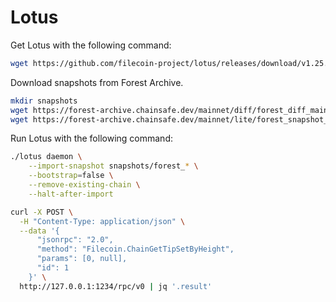 # Lotus

Get Lotus with the following command:

```bash
wget https://github.com/filecoin-project/lotus/releases/download/v1.25.2/lotus_v1.25.2_linux_amd64.tar.gz -O lotus.tar.gz && tar -xvf lotus.tar.gz && rm lotus.tar.gz && mv lotus_v1.25.2_linux_amd64 lotus
```

Download snapshots from Forest Archive.

```bash
mkdir snapshots
wget https://forest-archive.chainsafe.dev/mainnet/diff/forest_diff_mainnet_2020-08-24_height_0+3000.forest.car.zst -P snapshots
wget https://forest-archive.chainsafe.dev/mainnet/lite/forest_snapshot_mainnet_2020-08-24_height_0.forest.car.zst -P snapshots
```

Run Lotus with the following command:

```bash
./lotus daemon \
    --import-snapshot snapshots/forest_* \
    --bootstrap=false \
    --remove-existing-chain \
    --halt-after-import
```

```bash
curl -X POST \
  -H "Content-Type: application/json" \
  --data '{
      "jsonrpc": "2.0",
      "method": "Filecoin.ChainGetTipSetByHeight",
      "params": [0, null],
      "id": 1
    }' \
  http://127.0.0.1:1234/rpc/v0 | jq '.result'
```
